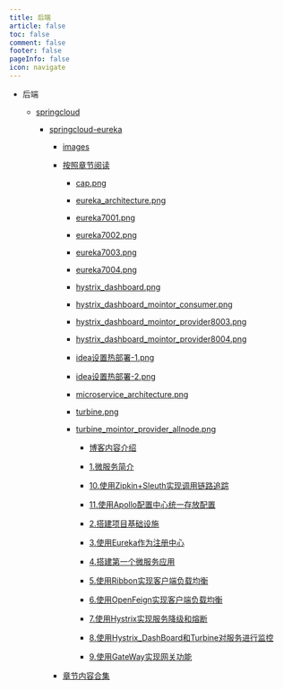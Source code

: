 ```yaml
---
title: 后端
article: false
toc: false
comment: false
footer: false
pageInfo: false
icon: navigate
---
```


- 后端

    - <a class="breadcrumb-link" href="springcloud">springcloud</a>

        - <a class="breadcrumb-link" href="springcloud/springcloud-eureka">springcloud-eureka</a>

            - <a class="breadcrumb-link" href="springcloud/springcloud-eureka/images">images</a>

            - <a class="breadcrumb-link" href="springcloud/springcloud-eureka/shardings">按照章节阅读</a>


                - <a class="breadcrumb-link" href="springcloud/springcloud-eureka/shardings/cap.png">cap.png</a>

                - <a class="breadcrumb-link" href="springcloud/springcloud-eureka/shardings/eureka_architecture.png">eureka_architecture.png</a>

                - <a class="breadcrumb-link" href="springcloud/springcloud-eureka/shardings/eureka7001.png">eureka7001.png</a>

                - <a class="breadcrumb-link" href="springcloud/springcloud-eureka/shardings/eureka7002.png">eureka7002.png</a>

                - <a class="breadcrumb-link" href="springcloud/springcloud-eureka/shardings/eureka7003.png">eureka7003.png</a>

                - <a class="breadcrumb-link" href="springcloud/springcloud-eureka/shardings/eureka7004.png">eureka7004.png</a>

                - <a class="breadcrumb-link" href="springcloud/springcloud-eureka/shardings/hystrix_dashboard.png">hystrix_dashboard.png</a>

                - <a class="breadcrumb-link" href="springcloud/springcloud-eureka/shardings/hystrix_dashboard_mointor_consumer.png">hystrix_dashboard_mointor_consumer.png</a>

                - <a class="breadcrumb-link" href="springcloud/springcloud-eureka/shardings/hystrix_dashboard_mointor_provider8003.png">hystrix_dashboard_mointor_provider8003.png</a>

                - <a class="breadcrumb-link" href="springcloud/springcloud-eureka/shardings/hystrix_dashboard_mointor_provider8004.png">hystrix_dashboard_mointor_provider8004.png</a>

                - <a class="breadcrumb-link" href="springcloud/springcloud-eureka/shardings/idea设置热部署-1.png">idea设置热部署-1.png</a>

                - <a class="breadcrumb-link" href="springcloud/springcloud-eureka/shardings/idea设置热部署-2.png">idea设置热部署-2.png</a>

                - <a class="breadcrumb-link" href="springcloud/springcloud-eureka/shardings/microservice_architecture.png">microservice_architecture.png</a>

                - <a class="breadcrumb-link" href="springcloud/springcloud-eureka/shardings/turbine.png">turbine.png</a>

                - <a class="breadcrumb-link" href="springcloud/springcloud-eureka/shardings/turbine_mointor_provider_allnode.png">turbine_mointor_provider_allnode.png</a>

                    - <a class="breadcrumb-link" href="springcloud/springcloud-eureka/shardings//springcloud-eureka-chapter-0.博客内容介绍.html">博客内容介绍</a>

                    - <a class="breadcrumb-link" href="springcloud/springcloud-eureka/shardings//springcloud-eureka-chapter-1.微服务简介.html">1.微服务简介</a>

                    - <a class="breadcrumb-link" href="springcloud/springcloud-eureka/shardings//springcloud-eureka-chapter-10.使用Zipkin+Sleuth实现调用链路追踪.html">10.使用Zipkin+Sleuth实现调用链路追踪</a>

                    - <a class="breadcrumb-link" href="springcloud/springcloud-eureka/shardings//springcloud-eureka-chapter-11.使用Apollo配置中心统一存放配置.html">11.使用Apollo配置中心统一存放配置</a>

                    - <a class="breadcrumb-link" href="springcloud/springcloud-eureka/shardings//springcloud-eureka-chapter-2.搭建项目基础设施.html">2.搭建项目基础设施</a>

                    - <a class="breadcrumb-link" href="springcloud/springcloud-eureka/shardings//springcloud-eureka-chapter-3.使用Eureka作为注册中心.html">3.使用Eureka作为注册中心</a>

                    - <a class="breadcrumb-link" href="springcloud/springcloud-eureka/shardings//springcloud-eureka-chapter-4.搭建第一个微服务应用.html">4.搭建第一个微服务应用</a>

                    - <a class="breadcrumb-link" href="springcloud/springcloud-eureka/shardings//springcloud-eureka-chapter-5.使用Ribbon实现客户端负载均衡.html">5.使用Ribbon实现客户端负载均衡</a>

                    - <a class="breadcrumb-link" href="springcloud/springcloud-eureka/shardings//springcloud-eureka-chapter-6.使用OpenFeign实现客户端负载均衡.html">6.使用OpenFeign实现客户端负载均衡</a>

                    - <a class="breadcrumb-link" href="springcloud/springcloud-eureka/shardings//springcloud-eureka-chapter-7.使用Hystrix实现服务降级和熔断.html">7.使用Hystrix实现服务降级和熔断</a>

                    - <a class="breadcrumb-link" href="springcloud/springcloud-eureka/shardings//springcloud-eureka-chapter-8.使用Hystrix_DashBoard和Turbine对服务进行监控.html">8.使用Hystrix_DashBoard和Turbine对服务进行监控</a>

                    - <a class="breadcrumb-link" href="springcloud/springcloud-eureka/shardings//springcloud-eureka-chapter-9.使用GateWay实现网关功能.html">9.使用GateWay实现网关功能</a>

            - <a class="breadcrumb-link" href="springcloud/springcloud-eureka/springcloud-eureka.html#intro">章节内容合集</a>
